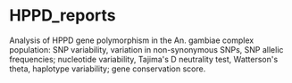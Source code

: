 # HPPD_reports
Analysis of HPPD gene polymorphism in the An. gambiae complex population: SNP variability, variation in non-synonymous SNPs, SNP allelic frequencies; nucleotide variability, Tajima's D neutrality test, Watterson's theta, haplotype variability; gene conservation score.
